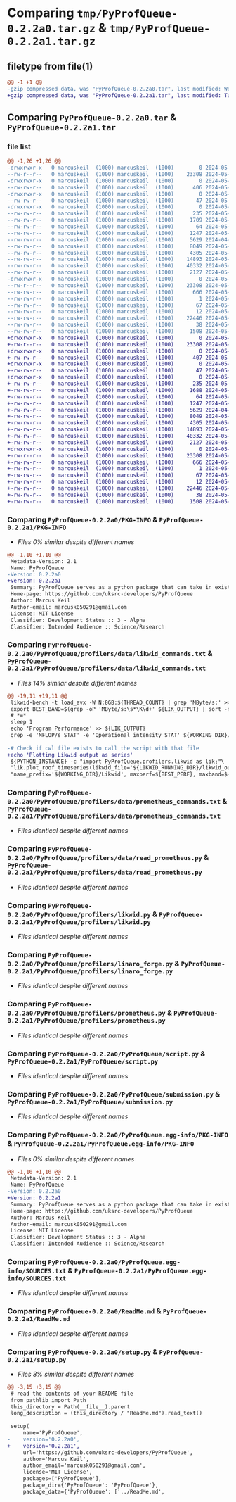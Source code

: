 # Comparing `tmp/PyProfQueue-0.2.2a0.tar.gz` & `tmp/PyProfQueue-0.2.2a1.tar.gz`

## filetype from file(1)

```diff
@@ -1 +1 @@
-gzip compressed data, was "PyProfQueue-0.2.2a0.tar", last modified: Wed May 22 15:10:28 2024, max compression
+gzip compressed data, was "PyProfQueue-0.2.2a1.tar", last modified: Tue May 28 11:25:19 2024, max compression
```

## Comparing `PyProfQueue-0.2.2a0.tar` & `PyProfQueue-0.2.2a1.tar`

### file list

```diff
@@ -1,26 +1,26 @@
-drwxrwxr-x   0 marcuskeil  (1000) marcuskeil  (1000)        0 2024-05-22 15:10:28.401368 PyProfQueue-0.2.2a0/
--rw-r--r--   0 marcuskeil  (1000) marcuskeil  (1000)    23308 2024-05-22 15:10:28.401368 PyProfQueue-0.2.2a0/PKG-INFO
-drwxrwxr-x   0 marcuskeil  (1000) marcuskeil  (1000)        0 2024-05-22 15:10:28.401368 PyProfQueue-0.2.2a0/PyProfQueue/
--rw-rw-r--   0 marcuskeil  (1000) marcuskeil  (1000)      406 2024-05-22 15:10:24.000000 PyProfQueue-0.2.2a0/PyProfQueue/__init__.py
-drwxrwxr-x   0 marcuskeil  (1000) marcuskeil  (1000)        0 2024-05-22 15:10:28.401368 PyProfQueue-0.2.2a0/PyProfQueue/profilers/
--rw-rw-r--   0 marcuskeil  (1000) marcuskeil  (1000)       47 2024-05-14 13:24:22.000000 PyProfQueue-0.2.2a0/PyProfQueue/profilers/__init__.py
-drwxrwxr-x   0 marcuskeil  (1000) marcuskeil  (1000)        0 2024-05-22 15:10:28.401368 PyProfQueue-0.2.2a0/PyProfQueue/profilers/data/
--rw-rw-r--   0 marcuskeil  (1000) marcuskeil  (1000)      235 2024-05-14 13:59:27.000000 PyProfQueue-0.2.2a0/PyProfQueue/profilers/data/_template_commands.txt
--rw-rw-r--   0 marcuskeil  (1000) marcuskeil  (1000)     1709 2024-05-22 12:36:52.000000 PyProfQueue-0.2.2a0/PyProfQueue/profilers/data/likwid_commands.txt
--rw-rw-r--   0 marcuskeil  (1000) marcuskeil  (1000)       64 2024-05-22 13:33:14.000000 PyProfQueue-0.2.2a0/PyProfQueue/profilers/data/linaro_forge_commands.txt
--rw-rw-r--   0 marcuskeil  (1000) marcuskeil  (1000)     1247 2024-05-22 12:38:47.000000 PyProfQueue-0.2.2a0/PyProfQueue/profilers/data/prometheus_commands.txt
--rw-rw-r--   0 marcuskeil  (1000) marcuskeil  (1000)     5629 2024-04-24 08:36:01.000000 PyProfQueue-0.2.2a0/PyProfQueue/profilers/data/read_prometheus.py
--rw-rw-r--   0 marcuskeil  (1000) marcuskeil  (1000)     8049 2024-05-22 15:09:21.000000 PyProfQueue-0.2.2a0/PyProfQueue/profilers/likwid.py
--rw-rw-r--   0 marcuskeil  (1000) marcuskeil  (1000)     4305 2024-05-22 14:18:57.000000 PyProfQueue-0.2.2a0/PyProfQueue/profilers/linaro_forge.py
--rw-rw-r--   0 marcuskeil  (1000) marcuskeil  (1000)    14893 2024-05-22 12:39:54.000000 PyProfQueue-0.2.2a0/PyProfQueue/profilers/prometheus.py
--rw-rw-r--   0 marcuskeil  (1000) marcuskeil  (1000)    40332 2024-05-22 12:38:46.000000 PyProfQueue-0.2.2a0/PyProfQueue/script.py
--rw-rw-r--   0 marcuskeil  (1000) marcuskeil  (1000)     2127 2024-05-14 15:39:53.000000 PyProfQueue-0.2.2a0/PyProfQueue/submission.py
-drwxrwxr-x   0 marcuskeil  (1000) marcuskeil  (1000)        0 2024-05-22 15:10:28.401368 PyProfQueue-0.2.2a0/PyProfQueue.egg-info/
--rw-r--r--   0 marcuskeil  (1000) marcuskeil  (1000)    23308 2024-05-22 15:10:28.000000 PyProfQueue-0.2.2a0/PyProfQueue.egg-info/PKG-INFO
--rw-rw-r--   0 marcuskeil  (1000) marcuskeil  (1000)      666 2024-05-22 15:10:28.000000 PyProfQueue-0.2.2a0/PyProfQueue.egg-info/SOURCES.txt
--rw-rw-r--   0 marcuskeil  (1000) marcuskeil  (1000)        1 2024-05-22 15:10:28.000000 PyProfQueue-0.2.2a0/PyProfQueue.egg-info/dependency_links.txt
--rw-rw-r--   0 marcuskeil  (1000) marcuskeil  (1000)       67 2024-05-22 15:10:28.000000 PyProfQueue-0.2.2a0/PyProfQueue.egg-info/requires.txt
--rw-rw-r--   0 marcuskeil  (1000) marcuskeil  (1000)       12 2024-05-22 15:10:28.000000 PyProfQueue-0.2.2a0/PyProfQueue.egg-info/top_level.txt
--rw-rw-r--   0 marcuskeil  (1000) marcuskeil  (1000)    22446 2024-05-14 16:16:58.000000 PyProfQueue-0.2.2a0/ReadMe.md
--rw-rw-r--   0 marcuskeil  (1000) marcuskeil  (1000)       38 2024-05-22 15:10:28.401368 PyProfQueue-0.2.2a0/setup.cfg
--rw-rw-r--   0 marcuskeil  (1000) marcuskeil  (1000)     1508 2024-05-22 15:10:24.000000 PyProfQueue-0.2.2a0/setup.py
+drwxrwxr-x   0 marcuskeil  (1000) marcuskeil  (1000)        0 2024-05-28 11:25:19.803447 PyProfQueue-0.2.2a1/
+-rw-r--r--   0 marcuskeil  (1000) marcuskeil  (1000)    23308 2024-05-28 11:25:19.803447 PyProfQueue-0.2.2a1/PKG-INFO
+drwxrwxr-x   0 marcuskeil  (1000) marcuskeil  (1000)        0 2024-05-28 11:25:19.799447 PyProfQueue-0.2.2a1/PyProfQueue/
+-rw-rw-r--   0 marcuskeil  (1000) marcuskeil  (1000)      407 2024-05-28 11:25:07.000000 PyProfQueue-0.2.2a1/PyProfQueue/__init__.py
+drwxrwxr-x   0 marcuskeil  (1000) marcuskeil  (1000)        0 2024-05-28 11:25:19.799447 PyProfQueue-0.2.2a1/PyProfQueue/profilers/
+-rw-rw-r--   0 marcuskeil  (1000) marcuskeil  (1000)       47 2024-05-14 13:24:22.000000 PyProfQueue-0.2.2a1/PyProfQueue/profilers/__init__.py
+drwxrwxr-x   0 marcuskeil  (1000) marcuskeil  (1000)        0 2024-05-28 11:25:19.803447 PyProfQueue-0.2.2a1/PyProfQueue/profilers/data/
+-rw-rw-r--   0 marcuskeil  (1000) marcuskeil  (1000)      235 2024-05-14 13:59:27.000000 PyProfQueue-0.2.2a1/PyProfQueue/profilers/data/_template_commands.txt
+-rw-rw-r--   0 marcuskeil  (1000) marcuskeil  (1000)     1688 2024-05-28 11:24:21.000000 PyProfQueue-0.2.2a1/PyProfQueue/profilers/data/likwid_commands.txt
+-rw-rw-r--   0 marcuskeil  (1000) marcuskeil  (1000)       64 2024-05-22 13:33:14.000000 PyProfQueue-0.2.2a1/PyProfQueue/profilers/data/linaro_forge_commands.txt
+-rw-rw-r--   0 marcuskeil  (1000) marcuskeil  (1000)     1247 2024-05-22 12:38:47.000000 PyProfQueue-0.2.2a1/PyProfQueue/profilers/data/prometheus_commands.txt
+-rw-rw-r--   0 marcuskeil  (1000) marcuskeil  (1000)     5629 2024-04-24 08:36:01.000000 PyProfQueue-0.2.2a1/PyProfQueue/profilers/data/read_prometheus.py
+-rw-rw-r--   0 marcuskeil  (1000) marcuskeil  (1000)     8049 2024-05-28 08:56:46.000000 PyProfQueue-0.2.2a1/PyProfQueue/profilers/likwid.py
+-rw-rw-r--   0 marcuskeil  (1000) marcuskeil  (1000)     4305 2024-05-22 14:18:57.000000 PyProfQueue-0.2.2a1/PyProfQueue/profilers/linaro_forge.py
+-rw-rw-r--   0 marcuskeil  (1000) marcuskeil  (1000)    14893 2024-05-22 12:39:54.000000 PyProfQueue-0.2.2a1/PyProfQueue/profilers/prometheus.py
+-rw-rw-r--   0 marcuskeil  (1000) marcuskeil  (1000)    40332 2024-05-22 12:38:46.000000 PyProfQueue-0.2.2a1/PyProfQueue/script.py
+-rw-rw-r--   0 marcuskeil  (1000) marcuskeil  (1000)     2127 2024-05-14 15:39:53.000000 PyProfQueue-0.2.2a1/PyProfQueue/submission.py
+drwxrwxr-x   0 marcuskeil  (1000) marcuskeil  (1000)        0 2024-05-28 11:25:19.799447 PyProfQueue-0.2.2a1/PyProfQueue.egg-info/
+-rw-r--r--   0 marcuskeil  (1000) marcuskeil  (1000)    23308 2024-05-28 11:25:19.000000 PyProfQueue-0.2.2a1/PyProfQueue.egg-info/PKG-INFO
+-rw-rw-r--   0 marcuskeil  (1000) marcuskeil  (1000)      666 2024-05-28 11:25:19.000000 PyProfQueue-0.2.2a1/PyProfQueue.egg-info/SOURCES.txt
+-rw-rw-r--   0 marcuskeil  (1000) marcuskeil  (1000)        1 2024-05-28 11:25:19.000000 PyProfQueue-0.2.2a1/PyProfQueue.egg-info/dependency_links.txt
+-rw-rw-r--   0 marcuskeil  (1000) marcuskeil  (1000)       67 2024-05-28 11:25:19.000000 PyProfQueue-0.2.2a1/PyProfQueue.egg-info/requires.txt
+-rw-rw-r--   0 marcuskeil  (1000) marcuskeil  (1000)       12 2024-05-28 11:25:19.000000 PyProfQueue-0.2.2a1/PyProfQueue.egg-info/top_level.txt
+-rw-rw-r--   0 marcuskeil  (1000) marcuskeil  (1000)    22446 2024-05-14 16:16:58.000000 PyProfQueue-0.2.2a1/ReadMe.md
+-rw-rw-r--   0 marcuskeil  (1000) marcuskeil  (1000)       38 2024-05-28 11:25:19.803447 PyProfQueue-0.2.2a1/setup.cfg
+-rw-rw-r--   0 marcuskeil  (1000) marcuskeil  (1000)     1508 2024-05-28 11:25:07.000000 PyProfQueue-0.2.2a1/setup.py
```

### Comparing `PyProfQueue-0.2.2a0/PKG-INFO` & `PyProfQueue-0.2.2a1/PKG-INFO`

 * *Files 0% similar despite different names*

```diff
@@ -1,10 +1,10 @@
 Metadata-Version: 2.1
 Name: PyProfQueue
-Version: 0.2.2a0
+Version: 0.2.2a1
 Summary: PyProfQueue serves as a python package that can take in existing bash scripts, add prometheus monitoring calls and likwid performance measure calls, and submit the script to an HPC queue system on the users' behalf.
 Home-page: https://github.com/uksrc-developers/PyProfQueue
 Author: Marcus Keil
 Author-email: marcusk050291@gmail.com
 License: MIT License
 Classifier: Development Status :: 3 - Alpha
 Classifier: Intended Audience :: Science/Research
```

### Comparing `PyProfQueue-0.2.2a0/PyProfQueue/profilers/data/likwid_commands.txt` & `PyProfQueue-0.2.2a1/PyProfQueue/profilers/data/likwid_commands.txt`

 * *Files 14% similar despite different names*

```diff
@@ -19,11 +19,11 @@
 likwid-bench -t load_avx -W N:8GB:${THREAD_COUNT} | grep 'MByte/s:' >> ${LIK_OUTPUT}
 export BEST_BAND=$(grep -oP 'MByte/s:\s*\K\d+' ${LIK_OUTPUT} | sort -n | tail -n 1)
 # *=*
 sleep 1
 echo 'Program Performance' >> ${LIK_OUTPUT}
 grep -e 'MFLOP/s STAT' -e 'Operational intensity STAT' ${WORKING_DIR}/job_output_setup.txt >> ${LIK_OUTPUT}
 
-# Check if cwl file exists to call the script with that file
+echo 'Plotting Likwid output as series'
 ${PYTHON_INSTANCE} -c "import PyProfQueue.profilers.likwid as lik;"\
 "lik.plot_roof_timeseries(likwid_file='${LIKWID_RUNNING_DIR}/likwid_output.txt', "\
 "name_prefix='${WORKING_DIR}/Likwid', maxperf=${BEST_PERF}, maxband=${BEST_BAND})"
```

### Comparing `PyProfQueue-0.2.2a0/PyProfQueue/profilers/data/prometheus_commands.txt` & `PyProfQueue-0.2.2a1/PyProfQueue/profilers/data/prometheus_commands.txt`

 * *Files identical despite different names*

### Comparing `PyProfQueue-0.2.2a0/PyProfQueue/profilers/data/read_prometheus.py` & `PyProfQueue-0.2.2a1/PyProfQueue/profilers/data/read_prometheus.py`

 * *Files identical despite different names*

### Comparing `PyProfQueue-0.2.2a0/PyProfQueue/profilers/likwid.py` & `PyProfQueue-0.2.2a1/PyProfQueue/profilers/likwid.py`

 * *Files identical despite different names*

### Comparing `PyProfQueue-0.2.2a0/PyProfQueue/profilers/linaro_forge.py` & `PyProfQueue-0.2.2a1/PyProfQueue/profilers/linaro_forge.py`

 * *Files identical despite different names*

### Comparing `PyProfQueue-0.2.2a0/PyProfQueue/profilers/prometheus.py` & `PyProfQueue-0.2.2a1/PyProfQueue/profilers/prometheus.py`

 * *Files identical despite different names*

### Comparing `PyProfQueue-0.2.2a0/PyProfQueue/script.py` & `PyProfQueue-0.2.2a1/PyProfQueue/script.py`

 * *Files identical despite different names*

### Comparing `PyProfQueue-0.2.2a0/PyProfQueue/submission.py` & `PyProfQueue-0.2.2a1/PyProfQueue/submission.py`

 * *Files identical despite different names*

### Comparing `PyProfQueue-0.2.2a0/PyProfQueue.egg-info/PKG-INFO` & `PyProfQueue-0.2.2a1/PyProfQueue.egg-info/PKG-INFO`

 * *Files 0% similar despite different names*

```diff
@@ -1,10 +1,10 @@
 Metadata-Version: 2.1
 Name: PyProfQueue
-Version: 0.2.2a0
+Version: 0.2.2a1
 Summary: PyProfQueue serves as a python package that can take in existing bash scripts, add prometheus monitoring calls and likwid performance measure calls, and submit the script to an HPC queue system on the users' behalf.
 Home-page: https://github.com/uksrc-developers/PyProfQueue
 Author: Marcus Keil
 Author-email: marcusk050291@gmail.com
 License: MIT License
 Classifier: Development Status :: 3 - Alpha
 Classifier: Intended Audience :: Science/Research
```

### Comparing `PyProfQueue-0.2.2a0/PyProfQueue.egg-info/SOURCES.txt` & `PyProfQueue-0.2.2a1/PyProfQueue.egg-info/SOURCES.txt`

 * *Files identical despite different names*

### Comparing `PyProfQueue-0.2.2a0/ReadMe.md` & `PyProfQueue-0.2.2a1/ReadMe.md`

 * *Files identical despite different names*

### Comparing `PyProfQueue-0.2.2a0/setup.py` & `PyProfQueue-0.2.2a1/setup.py`

 * *Files 8% similar despite different names*

```diff
@@ -3,15 +3,15 @@
 # read the contents of your README file
 from pathlib import Path
 this_directory = Path(__file__).parent
 long_description = (this_directory / "ReadMe.md").read_text()
 
 setup(
     name='PyProfQueue',
-    version='0.2.2a0',
+    version='0.2.2a1',
     url='https://github.com/uksrc-developers/PyProfQueue',
     author='Marcus Keil',
     author_email='marcusk050291@gmail.com',
     license='MIT License',
     packages=['PyProfQueue'],
     package_dir={'PyProfQueue': 'PyProfQueue'},
     package_data={'PyProfQueue': ['../ReadMe.md',
```

